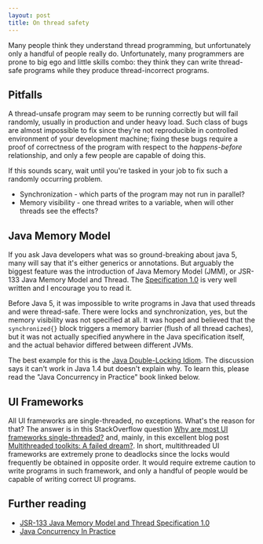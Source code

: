 ```yaml
---
layout: post
title: On thread safety
---
```


Many people think they understand thread programming, but unfortunately
only a handful of people really do. Unfortunately, many programmers are prone
to big ego and little skills combo: they think they can write thread-safe programs
while they produce thread-incorrect programs.

## Pitfalls

A thread-unsafe program may seem to be running correctly but will fail randomly, usually
in production and under heavy load. Such class of bugs are almost impossible to fix
since they're not reproducible in controlled environment of your development machine;
fixing these bugs require a proof of correctness of the program with respect to the *happens-before*
relationship, and only a few people are capable of doing this.

If this sounds scary, wait until you're tasked in your job to fix such a randomly occurring problem.

* Synchronization - which parts of the program may not run in parallel?
* Memory visibility - one thread writes to a variable, when will other threads see the effects?

## Java Memory Model

If you ask Java developers what was so ground-breaking about java 5,
many will say that it's either generics or annotations.
But arguably the biggest feature was the introduction of Java Memory Model (JMM),
or JSR-133 Java Memory Model and Thread. The
[Specification 1.0](https://download.oracle.com/otndocs/jcp/memory_model-1.0-pfd-spec-oth-JSpec/)
is very well written and I encourage you to read it.

Before Java 5, it was impossible to write programs in Java that used threads
and were thread-safe. There were locks and synchronization, yes, but the
memory visibility was not specified at all. It was hoped and believed that
the `synchronized{}` block triggers a memory barrier (flush of all thread caches),
but it was not actually specified anywhere in the Java specification itself,
and the actual behavior differed between different JVMs.

The best example for this is the [Java Double-Locking Idiom](https://stackoverflow.com/questions/1625118/java-double-checked-locking).
The discussion says it can't work in Java 1.4 but doesn't explain why.
To learn this, please read the "Java Concurrency in Practice" book linked below.

## UI Frameworks

All UI frameworks are single-threaded, no exceptions. What's the reason for that?
The answer is in this StackOverflow question
[Why are most UI frameworks single-threaded?](https://stackoverflow.com/questions/5544447/why-are-most-ui-frameworks-single-threaded)
and, mainly, in this excellent blog post [Multithreaded toolkits: A failed dream?](https://web.archive.org/web/20160402195655/https://community.oracle.com/blogs/kgh/2004/10/19/multithreaded-toolkits-failed-dream).
In short, multithreaded UI frameworks are extremely prone to
deadlocks since the locks would frequently be obtained in opposite order.
It would require extreme caution to write programs in such framework, and only
a handful of people would be capable of writing correct UI programs.



## Further reading

* [JSR-133 Java Memory Model and Thread Specification 1.0](https://download.oracle.com/otndocs/jcp/memory_model-1.0-pfd-spec-oth-JSpec/)
* [Java Concurrency In Practice](https://www.oreilly.com/library/view/java-concurrency-in/0321349601/)

